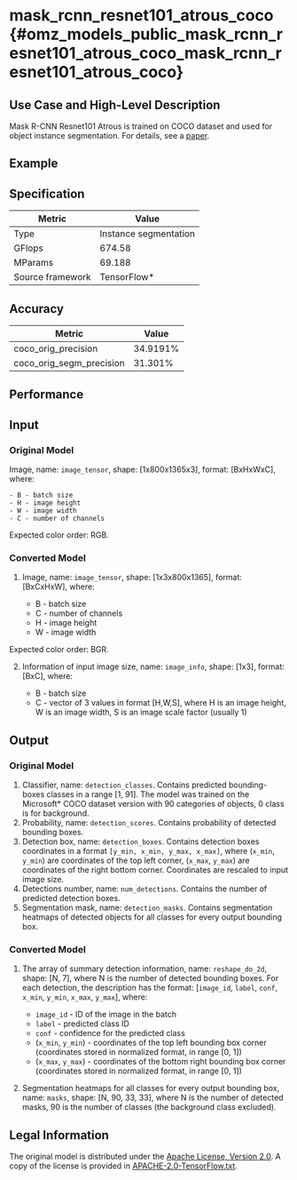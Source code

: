 # mask_rcnn_resnet101_atrous_coco {#omz_models_public_mask_rcnn_resnet101_atrous_coco_mask_rcnn_resnet101_atrous_coco}

## Use Case and High-Level Description

Mask R-CNN Resnet101 Atrous is trained on COCO dataset and used for object instance segmentation. For details, see a [paper](https://arxiv.org/abs/1703.06870).

## Example

## Specification

| Metric                          | Value                                     |
|---------------------------------|-------------------------------------------|
| Type                            | Instance segmentation                     |
| GFlops                          | 674.58                                    |
| MParams                         | 69.188                                    |
| Source framework                | TensorFlow\*                              |

## Accuracy

| Metric | Value |
| ------ | ----- |
| coco_orig_precision | 34.9191%|
| coco_orig_segm_precision | 31.301%|

## Performance

## Input

### Original Model

Image, name: `image_tensor`, shape: [1x800x1365x3], format: [BxHxWxC],
   where:

    - B - batch size
    - H - image height
    - W - image width
    - C - number of channels

   Expected color order: RGB.

### Converted Model

1. Image, name: `image_tensor`, shape: [1x3x800x1365], format: [BxCxHxW],
where:

   - B - batch size
   - C - number of channels
   - H - image height
   - W - image width

Expected color order: BGR.

2. Information of input image size, name: `image_info`, shape: [1x3], format: [BxC],
   where:

    - B - batch size
    - C - vector of 3 values in format [H,W,S], where H is an image height, W is an image width, S is an image scale factor (usually 1)

## Output

### Original Model

1. Classifier, name: `detection_classes`. Contains predicted bounding-boxes classes in a range [1, 91]. The model was trained on the Microsoft\* COCO dataset version with 90 categories of objects, 0 class is for background.
2. Probability, name: `detection_scores`. Contains probability of detected bounding boxes.
3. Detection box, name: `detection_boxes`. Contains detection boxes coordinates in a format `[y_min, x_min, y_max, x_max]`, where (`x_min`, `y_min`)  are coordinates of the top left corner, (`x_max`, `y_max`) are coordinates of the right bottom corner. Coordinates are rescaled to input image size.
4. Detections number, name: `num_detections`. Contains the number of predicted detection boxes.
5. Segmentation mask, name: `detection_masks`. Contains segmentation heatmaps of detected objects for all classes for every output bounding box.

### Converted Model

1. The array of summary detection information, name: `reshape_do_2d`, shape: [N, 7], where N is the number of detected
bounding boxes. For each detection, the description has the format:
[`image_id`, `label`, `conf`, `x_min`, `y_min`, `x_max`, `y_max`],
    where:

    - `image_id` - ID of the image in the batch
    - `label` - predicted class ID
    - `conf` - confidence for the predicted class
    - (`x_min`, `y_min`) - coordinates of the top left bounding box corner (coordinates stored in normalized format, in range [0, 1])
    - (`x_max`, `y_max`) - coordinates of the bottom right bounding box corner  (coordinates stored in normalized format, in range [0, 1])
2. Segmentation heatmaps for all classes for every output bounding box, name: `masks`, shape: [N, 90, 33, 33], where N is the number of detected masks, 90 is the number of classes (the background class excluded).

## Legal Information

The original model is distributed under the
[Apache License, Version 2.0](https://raw.githubusercontent.com/tensorflow/models/master/LICENSE).
A copy of the license is provided in [APACHE-2.0-TensorFlow.txt](../licenses/APACHE-2.0-TensorFlow.txt).
